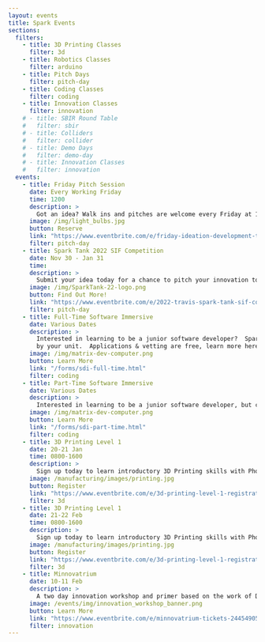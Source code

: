 ```yaml
---
layout: events
title: Spark Events
sections:
  filters:
    - title: 3D Printing Classes
      filter: 3d
    - title: Robotics Classes
      filter: arduino
    - title: Pitch Days
      filter: pitch-day
    - title: Coding Classes
      filter: coding
    - title: Innovation Classes
      filter: innovation
    # - title: SBIR Round Table
    #   filter: sbir
    # - title: Colliders
    #   filter: collider
    # - title: Demo Days
    #   filter: demo-day
    # - title: Innovation Classes
    #   filter: innovation
  events:
    - title: Friday Pitch Session
      date: Every Working Friday
      time: 1200
      description: >
        Got an idea? Walk ins and pitches are welcome every Friday at 1200. Big or small, Phoenix Spark is here to help you develop your idea into an innovation project.
      image: /img/light_bulbs.jpg
      button: Reserve
      link: "https://www.eventbrite.com/e/friday-ideation-development-tickets-211387905917"
      filter: pitch-day
    - title: Spark Tank 2022 SIF Competition
      date: Nov 30 - Jan 31
      time: 
      description: >
        Submit your idea today for a chance to pitch your innovation to the Wing Commander and a panel of judges!
      image: /img/SparkTank-22-logo.png
      button: Find Out More!
      link: "https://www.eventbrite.com/e/2022-travis-spark-tank-sif-competition-idea-submission-campaign-tickets-214803361637?aff=affiliate1"
      filter: pitch-day
    - title: Full-Time Software Immersive
      date: Various Dates
      description: >
        Interested in learning to be a junior software developer?  Spark & Tron offer a full-time, 3-month course that can be funded
        by your unit.  Applications & vetting are free, learn more here!
      image: /img/matrix-dev-computer.png
      button: Learn More
      link: "/forms/sdi-full-time.html"
      filter: coding
    - title: Part-Time Software Immersive
      date: Various Dates
      description: >
        Interested in learning to be a junior software developer, but can only get a few hours off per week?  Spark & Tron offer a part-time, 6-month course that can be funded by your unit.  Applications & vetting are free, learn more here!
      image: /img/matrix-dev-computer.png
      button: Learn More
      link: "/forms/sdi-part-time.html"
      filter: coding
    - title: 3D Printing Level 1
      date: 20-21 Jan
      time: 0800-1600
      description: >
        Sign up today to learn introductory 3D Printing skills with Phoenix Spark at the Lt. Gen John Gonge Innovation Lab.
      image: /manufacturing/images/printing.jpg
      button: Register
      link: "https://www.eventbrite.com/e/3d-printing-level-1-registration-244552762897?aff=website"
      filter: 3d
    - title: 3D Printing Level 1
      date: 21-22 Feb
      time: 0800-1600
      description: >
        Sign up today to learn introductory 3D Printing skills with Phoenix Spark at the Lt. Gen John Gonge Innovation Lab.
      image: /manufacturing/images/printing.jpg
      button: Register
      link: "https://www.eventbrite.com/e/3d-printing-level-1-registration-244563274337?aff=website"
      filter: 3d
    - title: Minnovatrium
      date: 10-11 Feb
      description: >
        A two day innovation workshop and primer based on the work of Dr. Jeff Degraff's Innovatrium. This workshop seeks to get members excited about innovation concepts, help  members understand the Innovation Genome and how it can apply to their workcenters when building innovation teams.
      image: /events/img/innovation_workshop_banner.png
      button: Learn More
      link: "https://www.eventbrite.com/e/minnovatrium-tickets-244549051797?aff=website"
      filter: innovation
---
```

